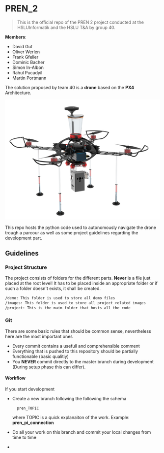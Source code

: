 # PREN_2
> This is the official repo of the PREN 2 project conducted at the HSLUInformatik and the HSLU T&A by group 40.

**Members**:
* David Gut
* Oliver Werlen
* Frank Gfeller
* Dominic Bacher
* Simon In-Albon
* Rahul Pucadyil
* Martin Portmann

The solution proposed by team 40 is a **drone** based on the **PX4** Architecture.

![drone](images/drone.jpg)

This repo hosts the python code used to autonomously navigate the drone trough a parcour as well as some project guidelines regarding the development part. 


## Guidelines

### Project Structure
The project consists of folders for the different parts. **Never** is a file just placed at the root level! It has to be placed inside an appropriate folder or if such a folder doesn't exists, it shall be created.

    /demo: This folder is used to store all demo files 
    /images: This folder is used to store all project related images
    /project: This is the main folder that hosts all the code 

### Git 
There are some basic rules that should be common sense, nevertheless here are the most important ones

- Every commit contains a usefull and comprehensible comment
- Everything that is pushed to this repository should be partially functionable (basic qualitiy)
- You **NEVER** commit directly to the master branch during development (During setup phase this can differ). 

#### Workflow
If you start development
- Create a new branch following the following the schema

        pren_TOPIC

    where TOPIC is a quick explanaiton of the work. Example: **pren_pi_connection**
- Do all your work on this branch and commit your local changes from time to time
- 






